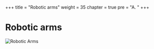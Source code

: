 +++
title = "Robotic arms"
weight = 35
chapter = true
pre = "A. "
+++

# Robotic arms

![Robotic Arms](/slides/robotic-arms.png)
